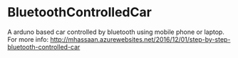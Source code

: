# BluetoothControlledCar
A arduno based car controlled by bluetooth using mobile phone or laptop.
For more info: http://mhassaan.azurewebsites.net/2016/12/01/step-by-step-bluetooth-controlled-car
